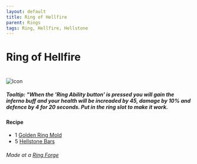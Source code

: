 ```yaml
---
layout: default
title: Ring of Hellfire
parent: Rings
tags: Ring, Hellfire, Hellstone
---
```


# Ring of Hellfire
#
![Icon](https://raw.githubusercontent.com/KoekMeneer/SupernovaMod/main/Items/Accessories/Rings/RingOfHellfire.png)

##### Tooltip: *"When the 'Ring Ability button' is pressed you will gain the inferno buff and your health will be increaded by 45, damage by 10% and defence by 4 for 20 seconds. Put in the ring slot to make it work.*

#### Recipe
- 1 [Golden Ring Mold](https://koekmeneer.github.io/SupernovaMod/docs/items/materials/golden_ring_mold)
- 5 [Hellstone Bars](https://terraria.fandom.com/wiki/Hellstone_Bar)

###### Made at a [Ring Forge](https://koekmeneer.github.io/SupernovaMod/docs/items/tiles/ring_forge)
